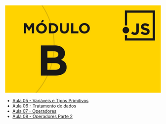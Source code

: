 ![](moduloB.jpg)

- [Aula 05 - Variáveis e Tipos Primitivos](Aula05/)
- [Aula 06 - Tratamento de dados](Aula06/)
- [Aula 07 - Operadores](Aula07/)
- [Aula 08 - Operadores Parte 2](Aula08/)
